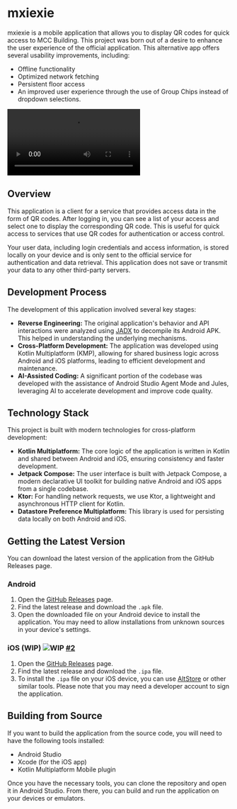# mxiexie

mxiexie is a mobile application that allows you to display QR codes for quick access to MCC Building. 
This project was born out of a desire to enhance the user experience of the official application. This alternative app offers several usability improvements, including:
- Offline functionality
- Optimized network fetching
- Persistent floor access
- An improved user experience through the use of Group Chips instead of dropdown selections.

![Demo App](/asset/demo.webm)

## Overview

This application is a client for a service that provides access data in the form of QR codes. After logging in, you can see a list of your access and select one to display the corresponding QR code. This is useful for quick access to services that use QR codes for authentication or access control.

Your user data, including login credentials and access information, is stored locally on your device and is only sent to the official service for authentication and data retrieval. This application does not save or transmit your data to any other third-party servers.

## Development Process

The development of this application involved several key stages:
*   **Reverse Engineering:** The original application's behavior and API interactions were analyzed using [JADX](https://github.com/skylot/jadx) to decompile its Android APK. This helped in understanding the underlying mechanisms.
*   **Cross-Platform Development:** The application was developed using Kotlin Multiplatform (KMP), allowing for shared business logic across Android and iOS platforms, leading to efficient development and maintenance.
*   **AI-Assisted Coding:** A significant portion of the codebase was developed with the assistance of Android Studio Agent Mode and Jules, leveraging AI to accelerate development and improve code quality.

## Technology Stack

This project is built with modern technologies for cross-platform development:

*   **Kotlin Multiplatform:** The core logic of the application is written in Kotlin and shared between Android and iOS, ensuring consistency and faster development.
*   **Jetpack Compose:** The user interface is built with Jetpack Compose, a modern declarative UI toolkit for building native Android and iOS apps from a single codebase.
*   **Ktor:** For handling network requests, we use Ktor, a lightweight and asynchronous HTTP client for Kotlin.
*   **Datastore Preference Multiplatform:** This library is used for persisting data locally on both Android and iOS.

## Getting the Latest Version

You can download the latest version of the application from the GitHub Releases page.

### Android

1.  Open the [GitHub Releases](https://github.com/FajarNuha/MCC-Plus/releases) page.
2.  Find the latest release and download the `.apk` file.
3.  Open the downloaded file on your Android device to install the application. You may need to allow installations from unknown sources in your device's settings.

### iOS (WIP) <img src="https://img.shields.io/badge/WIP-yellow?style=flat-square" alt="WIP"/> [#2](https://github.com/fajarnuha/mxiexie/issues/2)

1.  Open the [GitHub Releases](https://github.com/FajarNuha/MCC-Plus/releases) page.
2.  Find the latest release and download the `.ipa` file.
3.  To install the `.ipa` file on your iOS device, you can use [AltStore](https://altstore.io/) or other similar tools. Please note that you may need a developer account to sign the application.

## Building from Source

If you want to build the application from the source code, you will need to have the following tools installed:

*   Android Studio
*   Xcode (for the iOS app)
*   Kotlin Multiplatform Mobile plugin

Once you have the necessary tools, you can clone the repository and open it in Android Studio. From there, you can build and run the application on your devices or emulators.
